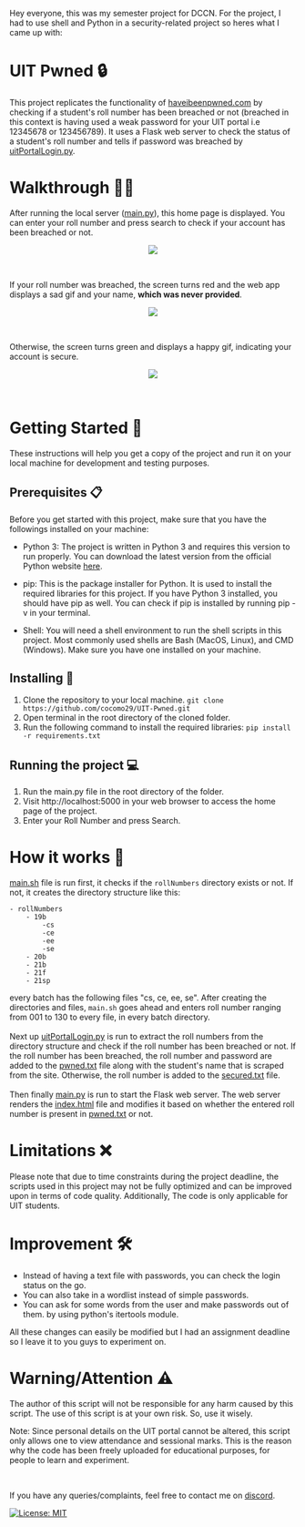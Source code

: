 Hey everyone, this was my semester project for DCCN. For the project, I had to use shell and Python in a security-related project so heres what I came up with:

# UIT Pwned 🔒
This project replicates the functionality of [haveibeenpwned.com](https://haveibeenpwned.com) by checking if a student's roll number has been breached or not (breached in this context is having used a weak password for your UIT portal i.e 12345678 or 123456789). It uses a Flask web server to check the status of a student's roll number and tells if password was breached by [uitPortalLogin.py](uitPortalLogin.py).

# Walkthrough 🚶‍♀️
After running the local server ([main.py](main.py)), this home page is displayed. You can enter your roll number and press search to check if your account has been breached or not.

<p align="center"><img src="https://i.imgur.com/HSGPryh.png"></p> </br>

If your roll number was breached, the screen turns red and the web app displays a sad gif and your name, **which was never provided**.
<p align="center"><img src="https://i.imgur.com/5sbP5xr.png"></p> </br>

Otherwise, the screen turns green and displays a happy gif, indicating your account is secure.
<p align="center"><img src="https://i.imgur.com/BLXPuyK.png"></p> </br>

<!-- <h1 align="center">Setup</h1> -->
# Getting Started 🚀
These instructions will help you get a copy of the project and run it on your local machine for development and testing purposes.

## Prerequisites 📋
Before you get started with this project, make sure that you have the followings installed on your machine:

* Python 3: The project is written in Python 3 and requires this version to run properly. You can download the latest version from the official Python website [here](https://www.python.org/downloads/).

* pip: This is the package installer for Python. It is used to install the required libraries for this project. If you have Python 3 installed, you should have pip as well. You can check if pip is installed by running pip -v in your terminal.

* Shell: You will need a shell environment to run the shell scripts in this project. Most commonly used shells are Bash (MacOS, Linux), and CMD (Windows). Make sure you have one installed on your machine.

## Installing 💾

1. Clone the repository to your local machine.
 `git clone https://github.com/cocomo29/UIT-Pwned.git`
2. Open terminal in the root directory of the cloned folder.
3. Run the following command to install the required libraries:
`pip install -r requirements.txt`

## Running the project 💻

1. Run the main.py file in the root directory of the folder.
2. Visit http://localhost:5000 in your web browser to access the home page of the project.
3. Enter your Roll Number and press Search.

# How it works 🤔
[main.sh](main.sh) file is run first, it checks if the `rollNumbers` directory exists or not. If not, it creates the directory structure like this:
```
- rollNumbers
    - 19b
        -cs
        -ce
        -ee
        -se
    - 20b
    - 21b
    - 21f
    - 21sp
```
every batch has the following files "cs, ce, ee, se".
After creating the directories and files, `main.sh` goes ahead and enters roll number ranging from 001 to 130 to every file, in every batch directory.
</br></br>
Next up [uitPortalLogin.py](uitPortalLogin.py) is run to extract the roll numbers from the directory structure and check if the roll number has been breached or not. If the roll number has been breached, the roll number and password are added to the [pwned.txt](pwned.txt) file along with the student's name that is scraped from the site. Otherwise, the roll number is added to the [secured.txt](secured.txt) file.
</br></br>
Then finally [main.py](main.py) is run to start the Flask web server. The web server renders the [index.html](templates/index.html) file and modifies it based on whether the entered roll number is present in [pwned.txt](pwned.txt) or not.

# Limitations ❌
Please note that due to time constraints during the project deadline, the scripts used in this project may not be fully optimized and can be improved upon in terms of code quality. Additionally, The code is only applicable for UIT students.

# Improvement 🛠️
* Instead of having a text file with passwords, you can check the login status on the go.
* You can also take in a wordlist instead of simple passwords.
* You can ask for some words from the user and make passwords out of them. by using python's itertools module.

All these changes can easily be modified but I had an assignment deadline so I leave it to you guys to experiment on.

# Warning/Attention ⚠️
The author of this script will not be responsible for any harm caused by this script. The use of this script is at your own risk. So, use it wisely.

Note: Since personal details on the UIT portal cannot be altered, this script only allows one to view attendance and sessional marks. This is the reason why the code has been freely uploaded for educational purposes, for people to learn and experiment.

</br>

If you have any queries/complaints, feel free to contact me on [discord](https://discordapp.com/users/558261366776004648/).


[![License: MIT](https://img.shields.io/badge/License-MIT-purple.svg)](https://opensource.org/licenses/MIT)
